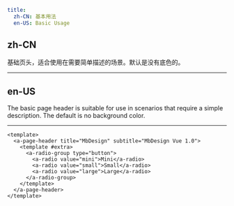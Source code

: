 ```yaml
title:
  zh-CN: 基本用法
  en-US: Basic Usage
```

## zh-CN

基础页头，适合使用在需要简单描述的场景。默认是没有底色的。

---

## en-US

The basic page header is suitable for use in scenarios that require a simple description. The default is no background color.

---

```vue
<template>
  <a-page-header title="MbDesign" subtitle="MbDesign Vue 1.0">
    <template #extra>
      <a-radio-group type="button">
        <a-radio value="mini">Mini</a-radio>
        <a-radio value="small">Small</a-radio>
        <a-radio value="large">Large</a-radio>
      </a-radio-group>
    </template>
  </a-page-header>
</template>
```
